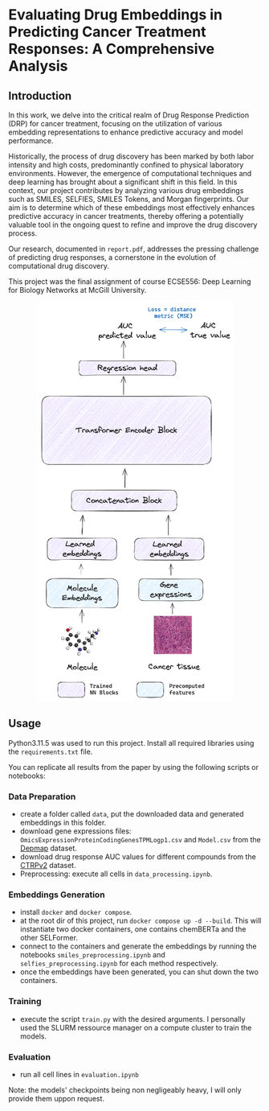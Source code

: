 # Evaluating Drug Embeddings in Predicting Cancer Treatment Responses: A Comprehensive Analysis

## Introduction

In this work, we delve into the critical realm of Drug Response Prediction (DRP) for cancer treatment, focusing on the utilization of various embedding representations to enhance predictive accuracy and model performance.

Historically, the process of drug discovery has been marked by both labor intensity and high costs, predominantly confined to physical laboratory environments. However, the emergence of computational techniques and deep learning has brought about a significant shift in this field. In this context, our project contributes by analyzing various drug embeddings such as SMILES, SELFIES, SMILES Tokens, and Morgan fingerprints. Our aim is to determine which of these embeddings most effectively enhances predictive accuracy in cancer treatments, thereby offering a potentially valuable tool in the ongoing quest to refine and improve the drug discovery process.

Our research, documented in `report.pdf`, addresses the pressing challenge of predicting drug responses, a cornerstone in the evolution of computational drug discovery.

This project was the final assignment of course ECSE556: Deep Learning for Biology Networks at McGill University.

<p align="center">
  <img src="architecture_drp.png">
</p>

## Usage

Python3.11.5 was used to run this project. Install all required libraries using the `requirements.txt` file.

You can replicate all results from the paper by using the following scripts or notebooks:

### Data Preparation

* create a folder called `data`, put the downloaded data and generated embeddings in this folder.
* download gene expressions files: `OmicsExpressionProteinCodingGenesTPMLogp1.csv` and `Model.csv` from the [Depmap](https://depmap.org/portal/download/all/) dataset.
* download drug response AUC values for different compounds from the [CTRPv2](https://portals.broadinstitute.org/ctrp/) dataset.
* Preprocessing: execute all cells in `data_processing.ipynb`.

### Embeddings Generation

* install `docker` and `docker compose`.
* at the root dir of this project, run `docker compose up -d --build`. This will instantiate two docker containers, one contains chemBERTa and the other SELFormer.
* connect to the containers and generate the embeddings by running the notebooks `smiles_preprocessing.ipynb` and `selfies_preprocessing.ipynb` for each method respectively.
* once the embeddings have been generated, you can shut down the two containers.

### Training

* execute the script `train.py` with the desired arguments. I personally used the SLURM ressource manager on a compute cluster to train the models.

### Evaluation

* run all cell lines in `evaluation.ipynb`

Note: the models' checkpoints being non negligeably heavy, I will only provide them uppon request.
